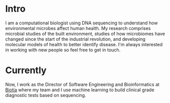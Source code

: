 
# Intro

I am a computational biologist using DNA sequencing to understand how environmental microbes affect human health. My research comprises microbial studies of the built environment, studies of how microbiomes have changed since the start of the industrial revolution, and developing molecular models of health to better identify disease. I'm always interested in working with new people so feel free to get in touch.


# Currently

Now, I work as the Director of Software Engineering and Bioinformatics at [Biotia](https://biotia.io/) where my team and I use machine learning to build clinical grade diagnostic tests based on sequencing.
